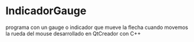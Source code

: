 # IndicadorGauge
programa con un gauge o indicador que mueve la flecha cuando movemos la rueda del mouse desarrollado en QtCreador con C++
